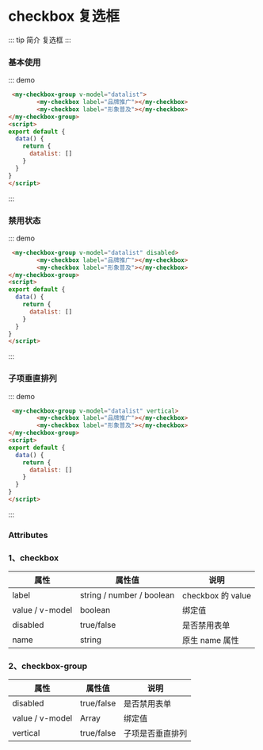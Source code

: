 # checkbox 复选框
::: tip 简介
复选框
:::

### 基本使用
::: demo
```html
 <my-checkbox-group v-model="datalist">
        <my-checkbox label="品牌推广"></my-checkbox>
        <my-checkbox label="形象普及"></my-checkbox>
</my-checkbox-group>
<script>
export default {
  data() {
    return {
      datalist: []
    }
  }
}
</script>
```
:::

### 禁用状态
::: demo
```html
 <my-checkbox-group v-model="datalist" disabled>
        <my-checkbox label="品牌推广"></my-checkbox>
        <my-checkbox label="形象普及"></my-checkbox>
</my-checkbox-group>
<script>
export default {
  data() {
    return {
      datalist: []
    }
  }
}
</script>
```
:::

### 子项垂直排列
::: demo
```html
 <my-checkbox-group v-model="datalist" vertical>
        <my-checkbox label="品牌推广"></my-checkbox>
        <my-checkbox label="形象普及"></my-checkbox>
</my-checkbox-group>
<script>
export default {
  data() {
    return {
      datalist: []
    }
  }
}
</script>
```
:::

### Attributes
### 1、checkbox

| 属性            | 属性值                    | 说明              |
| --------------- | ------------------------- | ----------------- |
| label           | string / number / boolean | checkbox 的 value |
| value / v-model | boolean                   | 绑定值            |
| disabled        | true/false                | 是否禁用表单      |
| name            | string                    | 原生 name 属性    |

### 2、checkbox-group

| 属性            | 属性值     | 说明             |
| --------------- | ---------- | ---------------- |
| disabled        | true/false | 是否禁用表单     |
| value / v-model | Array      | 绑定值           |
| vertical        | true/false | 子项是否垂直排列 |